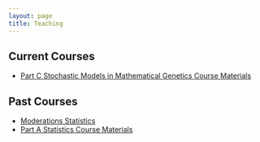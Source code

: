 ```yaml
---
layout: page
title: Teaching
---
```

## Current Courses

* [Part C Stochastic Models in Mathematical Genetics Course Materials](http://www.stats.ox.ac.uk/~myers/mathgenteaching.html)

## Past Courses

* [Moderations Statistics](http://www.stats.ox.ac.uk/~myers/modsstats.html)
* [Part A Statistics Course Materials](http://www.stats.ox.ac.uk/~myers/stats_materials.html)